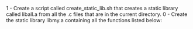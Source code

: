 1 - Create a script called create_static_lib.sh that creates a static library called liball.a from all the .c files that are in the current directory.
0 - Create the static library libmy.a containing all the functions listed below:
